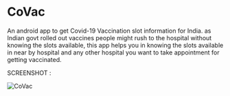 # CoVac
  An android app to get Covid-19 Vaccination slot information for India.
  as Indian govt rolled out vaccines people might rush to the hospital without knowing the slots available, this app helps you in knowing the slots available in near by hospital and any other hospital you want to take appointment for getting vaccinated.
  
  SCREENSHOT :

![CoVac](https://user-images.githubusercontent.com/26497364/118262937-3974ff00-b4d3-11eb-9622-126dfa9ee336.jpeg)

